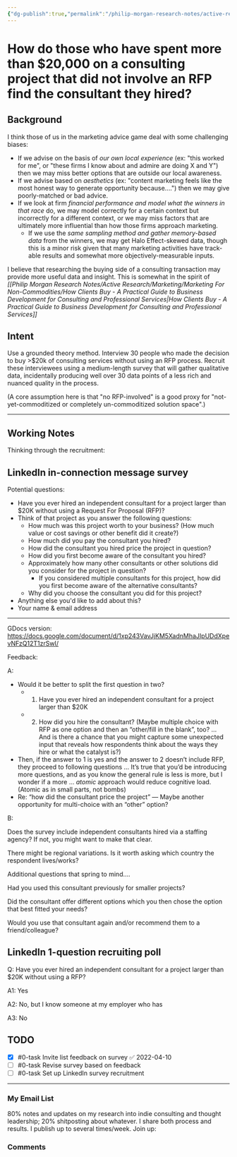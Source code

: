 ```yaml
---
{"dg-publish":true,"permalink":"/philip-morgan-research-notes/active-research/rfp-less-indie-consulting-dynamics/","dgHomeLink":true,"dgPassFrontmatter":false}
---
```



# How do those who have spent more than $20,000 on a consulting project that did not involve an RFP find the consultant they hired?

## Background

I think those of us in the marketing advice game deal with some challenging biases:

- If we advise on the basis of *our own local experience* (ex: "this worked for me", or "these firms I know about and admire are doing X and Y") then we may miss better options that are outside our local awareness.
- If we advise based on *aesthetics* (ex: "content marketing feels like the most honest way to generate opportunity because....") then we may give poorly-matched or bad advice.
- If we look at firm *financial performance and model what the winners in that race* do, we may model correctly for a certain context but incorrectly for a different context, or we may miss factors that are ultimately more influential than how those firms approach marketing.
	- If we use the *same sampling method and gather memory-based data* from the winners, we may get Halo Effect-skewed data, though this is a minor risk given that many marketing activities have track-able results and somewhat more objectively-measurable inputs.

I believe that researching the buying side of a consulting transaction may provide more useful data and insight. This is somewhat in the spirit of *[[Philip Morgan Research Notes/Active Research/Marketing/Marketing For Non-Commodities/How Clients Buy - A Practical Guide to Business Development for Consulting and Professional Services|How Clients Buy - A Practical Guide to Business Development for Consulting and Professional Services]]*

## Intent

Use a grounded theory method. Interview 30 people who made the decision to buy >$20k of consulting services without using an RFP process. Recruit these interviewees using a medium-length survey that will gather qualitative data, incidentally producing well over 30 data points of a less rich and nuanced quality in the process.

(A core assumption here is that "no RFP-involved" is a good proxy for "not-yet-commoditized or completely un-commoditized solution space".)

---

## Working Notes

Thinking through the recruitment:

 
<div class="transclusion internal-embed is-loaded"><div class="markdown-embed">

<div class="markdown-embed-title">



</div>



## LinkedIn in-connection message survey

Potential questions:

- Have you ever hired an independent consultant for a project larger than $20K without using a Request For Proposal (RFP)?
- Think of that project as you answer the following questions:
	- How much was this project worth to your business? (How much value or cost savings or other benefit did it create?)
	- How much did you pay the consultant you hired?
	- How did the consultant you hired price the project in question?
	- How did you first become aware of the consultant you hired?
	- Approximately how many other consultants or other solutions did you consider for the project in question?
		- If you considered multiple consultants for this project, how did you first become aware of the alternative consultants?
	- Why did you choose the consultant you did for this project?
- Anything else you'd like to add about this?
- Your name & email address

---
GDocs version: https://docs.google.com/document/d/1xp243VavJjKM5XadnMhaJIpUDdXpevNFzQ12T1zrSwI/

Feedback:

A:

-   Would it be better to split the first question in two?
	-   1) Have you ever hired an independent consultant for a project larger than $20K
	-   2) How did you hire the consultant? (Maybe multiple choice with RFP as one option and then an “other/fill in the blank”, too? … And is there a chance that you might capture some unexpected input that reveals how respondents think about the ways they hire or what the catalyst is?)
-   Then, if the answer to 1 is yes and the answer to 2 doesn’t include RFP, they proceed to following questions … It’s true that you’d be introducing more questions, and as you know the general rule is less is more, but I wonder if a more … _atomic_ approach would reduce cognitive load. (Atomic as in small parts, not bombs)
-   Re: “how did the consultant price the project” — Maybe another opportunity for multi-choice with an “other” option?

B:

Does the survey include independent consultants hired via a staffing agency? If not, you might want to make that clear. 

There might be regional variations. Is it worth asking which country the respondent lives/works?

Additional questions that spring to mind….

Had you used this consultant previously for smaller projects?

Did the consultant offer different options which you then chose the option that best fitted your needs?

Would you use that consultant again and/or recommend them to a friend/colleague?

</div></div>




## LinkedIn 1-question recruiting poll


Q: Have you ever hired an independent consultant for a project larger than $20K without using a RFP?

A1: Yes

A2: No, but I know someone at my employer who has

A3: No

## TODO

- [x] #0-task Invite list feedback on survey ✅ 2022-04-10
- [ ] #0-task Revise survey based on feedback
- [ ] #0-task Set up LinkedIn survey recruitment

---


<div class="transclusion internal-embed is-loaded"><div class="markdown-embed">

<div class="markdown-embed-title">



</div>

### My Email List

80% notes and updates on my research into indie consulting and thought leadership; 20% shitposting about whatever. I share both process and results. I publish up to several times/week. Join up:

<script async data-uid="7f3b9aa331" src="https://philip-morgan-consulting.ck.page/7f3b9aa331/index.js"></script>

</div></div>



<div class="transclusion internal-embed is-loaded"><div class="markdown-embed">

<div class="markdown-embed-title">



</div>

### Comments

&nbsp;

<script src="https://utteranc.es/client.js"
        repo="philipmorg/philip-morgan-research-notes"
        issue-term="pathname"
        label="comment"
        theme="github-light"
        crossorigin="anonymous"
        async>
</script>

&nbsp;

</div></div>


